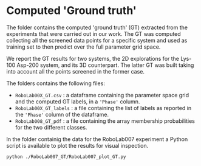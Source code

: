 # Computed 'Ground truth'

The folder contains the computed 'ground truth' (GT) extracted from the experiments that were carried out in our work.
The GT was computed collecting all the screened data points for a specific system and used as training set to then predict over the full parameter grid space.

We report the GT results for two systems, the 2D explorations for the Lys-100 Asp-200 system, and its 3D counterpart. The latter GT was built taking into account all the points screened in the former case.

The folders contains the following files:
-   `RoboLab00X_GT.csv` : a dataframe containing the parameter space grid and the computed GT labels, in a `'Phase'` column.
-   `RoboLab00X_GT_labels` : a file containing the list of labels as reported in the `'Phase'` column of the dataframe.
-   `RoboLab008_GT_pdf` : a file containing the array membership probabilities for the two different classes.

In the folder containig the data for the RoboLab007 experiment a Python script is available to plot the results for visual inspection.
```bash
python ./RoboLab007_GT/RoboLab007_plot_GT.py
```